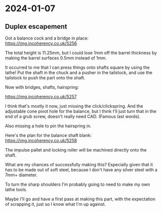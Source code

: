 # 2024-01-07

## Duplex escapement

Got a balance cock and a bridge in place: https://img.incoherency.co.uk/5256

The total height is 11.25mm, but I could lose 1mm off the barrel thickness by making
the barrel surfaces 0.5mm instead of 1mm.

It occurred to me that I can press things onto shafts square by using the lathe! Put the shaft in the chuck
and a pusher in the tailstock, and use the tailstock to push the part onto the shaft.

Now with bridges, shafts, hairspring:

https://img.incoherency.co.uk/5257

I think that's mostly it now, just missing the click/clickspring. And the adjustable cone pivot hole for
the balance, but I think I'll just turn that in the end of a grub screw, doesn't really need CAD.
(Famous last words).

Also missing a hole to pin the hairspring in.

Here's the plan for the balance shaft blank: https://img.incoherency.co.uk/5258

The impulse pallet and locking roller will be machined directly onto the shaft.

What are my chances of successfully making this? Especially given that it has to be made out of soft
steel, because I don't have any silver steel with a 7mm+ diameter.

To turn the sharp shoulders I'm probably going to need to make my own lathe tools.

Maybe I'll go and have a first pass at making this part, with the expectation of scrapping it,
just so I know what I'm up against.

